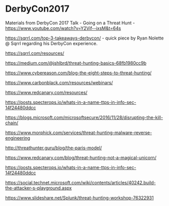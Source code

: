 # DerbyCon2017
Materials from DerbyCon 2017 Talk - Going on a Threat Hunt -https://www.youtube.com/watch?v=Y2Vif--ixsM&t=64s

https://sqrrl.com/top-3-takeaways-derbycon/ - quick piece by Ryan Nolette @ Sqrrl regarding his DerbyCon experience.

https://sqrrl.com/resources/

https://medium.com/@jshlbrd/threat-hunting-basics-68fb1980cc9b

https://www.cybereason.com/blog-the-eight-steps-to-threat-hunting/

https://www.carbonblack.com/resources/webinars/

https://www.redcanary.com/resources/

https://posts.specterops.io/whats-in-a-name-ttps-in-info-sec-14f24480ddcc

https://blogs.microsoft.com/microsoftsecure/2016/11/28/disrupting-the-kill-chain/

https://www.morphick.com/services/threat-hunting-malware-reverse-engineering

http://threathunter.guru/blog/the-paris-model/

https://www.redcanary.com/blog/threat-hunting-not-a-magical-unicorn/

https://posts.specterops.io/whats-in-a-name-ttps-in-info-sec-14f24480ddcc

https://social.technet.microsoft.com/wiki/contents/articles/40242.build-the-attacker-s-playground.aspx

https://www.slideshare.net/Splunk/threat-hunting-workshop-76322931

